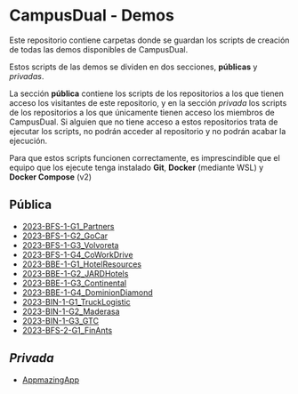 # CampusDual - Demos
Este repositorio contiene carpetas donde se guardan los scripts de creación de todas las demos disponibles de CampusDual.

Estos scripts de las demos se dividen en dos secciones, **públicas** y *privadas*.

La sección **pública** contiene los scripts de los repositorios a los que tienen acceso los visitantes de este repositorio, y en la sección *privada* los scripts de los repositorios a los que únicamente tienen acceso los miembros de CampusDual. Si alguien que no tiene acceso a estos repositorios trata de ejecutar los scripts, no podrán acceder al repositorio y no podrán acabar la ejecución.

Para que estos scripts funcionen correctamente, es imprescindible que el equipo que los ejecute tenga instalado **Git**, **Docker** (mediante WSL) y **Docker Compose** (v2)

## Pública
* [2023-BFS-1-G1_Partners](./public/2023-BFS-1-G1_Partners)
* [2023-BFS-1-G2_GoCar](./public/2023-BFS-1-G2_GoCar)
* [2023-BFS-1-G3_Volvoreta](./public/2023-BFS-1-G3_Volvoreta)
* [2023-BFS-1-G4_CoWorkDrive](./public/2023-BFS-1-G4_CoWorkDrive)
* [2023-BBE-1-G1_HotelResources](./public/2023-BBE-1-G1_HotelResources)
* [2023-BBE-1-G2_JARDHotels](./public/2023-BBE-1-G2_JARDHotels)
* [2023-BBE-1-G3_Continental](./public/2023-BBE-1-G3_Continental)
* [2023-BBE-1-G4_DominionDiamond](./public/2023-BBE-1-G4_DominionDiamond)
* [2023-BIN-1-G1_TruckLogistic](./public/2023-BIN-1-G1_TruckLogistic)
* [2023-BIN-1-G2_Maderasa](./public/2023-BIN-1-G2_Maderasa)
* [2023-BIN-1-G3_GTC](./public/2023-BIN-1-G3_GTC)
* [2023-BFS-2-G1_FinAnts](./public/2023-BFS-2-G1_FinAnts)
## *Privada*
* [AppmazingApp](./private/appmazing-app)
